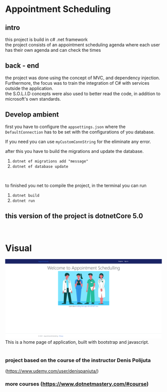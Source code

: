 # Appointment Scheduling

## intro 
this project is build in c# .net framework </br>
the project consists of an appointment scheduling agenda where each user has their own agenda and can check the times


## back - end 
the project was done using the concept of MVC, and dependency injection.
Furthermore, the focus was to train the integration of C# with services outside the application.
</br>
the S.O.L.I.D concepts were also used to better read the code, in addition to microsoft's own standards.

## Develop ambient
first you have to configure the `appsettings.json` where the `DefaultConnection` has to be set with the configurations of you database.
</br>

If you need you can use `myCustomConnString` for the eliminate any error.
</br>

after this you have to build the migrations and update the database.
1. `dotnet ef migrations add "message"`
2. `dotnet ef database update`
</br>

to finished you net to compile the project, in the terminal you can run
1. `dotnet build`
2. `dotnet run`

##  this version of the project is dotnetCore 5.0
</br>

# Visual
![Home](./images/homepage.png)
</br>
This is a home page of application, built with bootstrap and javascript.
</br>
</br>

### project based on the course of the instructor Denis Polijuta
 (https://www.udemy.com/user/denispanjuta/)
</br>

### more courses  (https://www.dotnetmastery.com/#course)